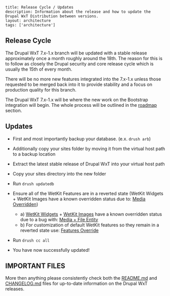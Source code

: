 ```
title: Release Cycle / Updates
description: Information about the release and how to update the Drupal WxT Distribution between versions.
layout: architecture
tags: ['architecture']
```

Release Cycle
-------------

The Drupal WxT 7.x-1.x branch will be updated with a stable release approximately
once a month roughly around the 18th. The reason for this is to follow as closely
the Drupal security and core release cycle which is usually the 15th of every month.

There will be no more new features integrated into the 7.x-1.x unless those requested to
be merged back into it to provide stability and a focus on production quality for this
branch.

The Drupal WxT 7.x-1.x will be where the new work on the Bootstrap integration will
begin. The whole process will be outlined in the [roadmap][roadmap] section.

Updates
-------

* First and most importantly backup your database. (e.x. `drush arb`)
* Additionally copy your sites folder by moving it from the virtual host path to a backup location
* Extract the latest stable release of Drupal WxT into your virtual host path
* Copy your sites directory into the new folder
* Run `drush updatedb`
* Ensure all of the WetKit Features are in a reverted state (WetKit Widgets + WetKit Images have a known overridden status due to: [Media Overridden][media_overriden])

  * a) [WetKit Widgets][wetkit_widgets] + [WetKit Images][wetkit_images] have a known overridden status due to a bug with: [Media + File Entity][media_overriden]
  * b) For customization of default WetKit features so they remain in a reverted state use: [Features Override][features_override]

* Run `drush cc all`
* You have now successfully updated!

IMPORTANT FILES
---------------

More then anything please consistently check both the [README.md][readme] and [CHANGELOG.md][readme] files for up-to-date information on the Drupal WxT releases.

<!-- Links Referenced -->

[features_override]:  https://drupal.org/project/features_override
[media_overriden]:    https://drupal.org/node/2104193
[roadmap]:            /pages/roadmap
[wetkit_widgets]:     /wxt/widgets
[wetkit_images]:      /wxt/images
[changelog]:          https://github.com/wet-boew/wet-boew-drupal/blob/7.x-1.x/CHANGELOG.md
[readme]:             https://github.com/wet-boew/wet-boew-drupal/blob/7.x-1.x/README.md
